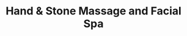 ---
title: "Hand & Stone Massage and Facial Spa"
url: /raleigh/hand-und-stone-massage-and-facial-spa/
shop: Massage
---